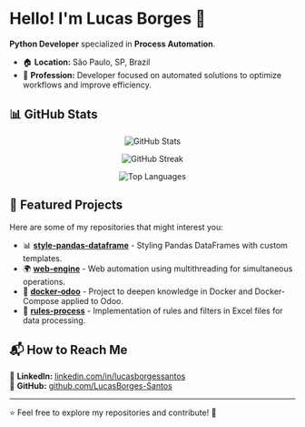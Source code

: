# Hello! I'm Lucas Borges 👋  

**Python Developer** specialized in **Process Automation**.  

- 🏠 **Location:** São Paulo, SP, Brazil  
- 💼 **Profession:** Developer focused on automated solutions to optimize workflows and improve efficiency.  

## 📊 GitHub Stats  

<p align="center">
  <img src="https://github-readme-stats.vercel.app/api?username=LucasBorges-Santos&show_icons=true&theme=github_dark&count_private=true" alt="GitHub Stats" />
</p>

<p align="center">
  <img src="https://github-readme-streak-stats.herokuapp.com/?user=LucasBorges-Santos&theme=github-dark-blue" alt="GitHub Streak" />
</p>

<p align="center">
  <img src="https://github-readme-stats.vercel.app/api/top-langs/?username=LucasBorges-Santos&layout=compact&theme=github_dark" alt="Top Languages" />
</p>

## 🚀 Featured Projects  

Here are some of my repositories that might interest you:  

- 📊 [**style-pandas-dataframe**](https://github.com/LucasBorges-Santos/style-pandas-dataframe) - Styling Pandas DataFrames with custom templates.  
- 🌍 [**web-engine**](https://github.com/LucasBorges-Santos/web-engine) - Web automation using multithreading for simultaneous operations.  
- 🐳 [**docker-odoo**](https://github.com/LucasBorges-Santos/docker-odoo) - Project to deepen knowledge in Docker and Docker-Compose applied to Odoo.  
- 📂 [**rules-process**](https://github.com/LucasBorges-Santos/rules-process) - Implementation of rules and filters in Excel files for data processing.  

## 📬 How to Reach Me  

💼 **LinkedIn:** [linkedin.com/in/lucasborgessantos](https://www.linkedin.com/in/lucasborgessantos/)  
🐙 **GitHub:** [github.com/LucasBorges-Santos](https://github.com/LucasBorges-Santos)  

---

⭐ Feel free to explore my repositories and contribute! 🚀  
